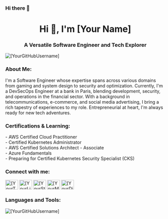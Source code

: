 ### Hi there 👋

<!--
**OM-EL/OM-EL** is a ✨ _special_ ✨ repository because its `README.md` (this file) appears on your GitHub profile.

Here are some ideas to get you started:

- 🔭 At the heart of LCL, I blend DevOps with security, ensuring robust and secure systems in the dynamic world of banking.
- 🌱 I’m currently learning ...
- 👯 I’m looking to collaborate on ...
- 🤔 I’m looking for help with ...
- 💬 Ask me about ...
- 📫 How to reach me: ...
- 😄 Pronouns: ...
- ⚡ Fun fact: ...

- 🚀 A Glimpse Into My World:
As a Software Engineer, my expertise has no bounds - from crafting immersive gaming experiences to optimizing system design and bolstering security.
Currently thriving as a DevSecOps Engineer at a leading bank in Paris, where I blend development, security, and operations to strengthen financial technologies.



🌐 Rich Tapestry of Experiences:
My journey in software has taken me through telecommunications, e-commerce, and social media advertising, each step reinforcing my versatile skill set.
At the heart of each role lies a constant: a profound commitment to software engineering excellence.


📈 Entrepreneurial At Heart:
My passion extends beyond traditional roles. As an entrepreneur, I'm always eager for new adventures and opportunities to innovate in the tech space.


🎓 Proudly Certified & Always Learning:
- AWS Certified Cloud Practitioner
- Certified Kubernetes Administrator
- AWS Certified Solutions Architect - Associate
- Azure Fundamentals
- On the path to achieving the Certified Kubernetes Security Specialist (CKS).


📚 Knowledge Sharing:
I believe in the power of community and openly share my insights and experiences on Notion, spanning various tech domains.
🔗 Let's Connect:

Let's innovate together in the world of banking and technology: omarelhachimi97@gmail.com
LinkedIn: https://www.linkedin.com/in/omar-el-hachimi-b48286158/

-->



<h1 align="center">Hi 👋, I'm [Your Name]</h1>
<h3 align="center">A Versatile Software Engineer and Tech Explorer</h3>

<p align="left"> <img src="https://komarev.com/ghpvc/?username=[YourGitHubUsername]&label=Profile%20views&color=0e75b6&style=flat" alt="[YourGitHubUsername]" /> </p>

<h3 align="left">About Me:</h3>
<p align="left">
I'm a Software Engineer whose expertise spans across various domains from gaming and system design to security and optimization. Currently, I'm a DevSecOps Engineer at a bank in Paris, blending development, security, and operations in the financial sector. With a background in telecommunications, e-commerce, and social media advertising, I bring a rich tapestry of experiences to my role. Entrepreneurial at heart, I'm always ready for new tech adventures.
</p>

<h3 align="left">Certifications & Learning:</h3>
<p align="left">
- AWS Certified Cloud Practitioner<br>
- Certified Kubernetes Administrator<br>
- AWS Certified Solutions Architect - Associate<br>
- Azure Fundamentals<br>
- Preparing for Certified Kubernetes Security Specialist (CKS)
</p>

<h3 align="left">Connect with me:</h3>
<p align="left">
<a href="https://twitter.com/[YourTwitterHandle]" target="blank"><img align="center" src="https://raw.githubusercontent.com/rahuldkjain/github-profile-readme-generator/master/src/images/icons/Social/twitter.svg" alt="[YourTwitterHandle]" height="30" width="40" /></a>
<a href="https://linkedin.com/in/[YourLinkedInProfile]" target="blank"><img align="center" src="https://raw.githubusercontent.com/rahuldkjain/github-profile-readme-generator/master/src/images/icons/Social/linked-in-alt.svg" alt="[YourLinkedInProfile]" height="30" width="40" /></a>
<a href="https://stackoverflow.com/users/[YourStackOverflowProfile]" target="blank"><img align="center" src="https://raw.githubusercontent.com/rahuldkjain/github-profile-readme-generator/master/src/images/icons/Social/stack-overflow.svg" alt="[YourStackOverflowProfile]" height="30" width="40" /></a>
<a href="https://medium.com/[YourMediumProfile]" target="blank"><img align="center" src="https://raw.githubusercontent.com/rahuldkjain/github-profile-readme-generator/master/src/images/icons/Social/medium.svg" alt="[YourMediumProfile]" height="30" width="40" /></a>
<a href="https://discord.gg/[YourDiscord]" target="blank"><img align="center" src="https://raw.githubusercontent.com/rahuldkjain/github-profile-readme-generator/master/src/images/icons/Social/discord.svg" alt="[YourDiscord]" height="30" width="40" /></a>
</p>

<h3 align="left">Languages and Tools:</h3>
<p align="left">
<!-- Add icons of languages and tools you use -->
</p>

<p><img align="center" src="https://github-readme-stats.vercel.app/api/top-langs?username=[YourGitHubUsername]&show_icons=true&locale=en&layout=compact" alt="[YourGitHubUsername]" /></p>


